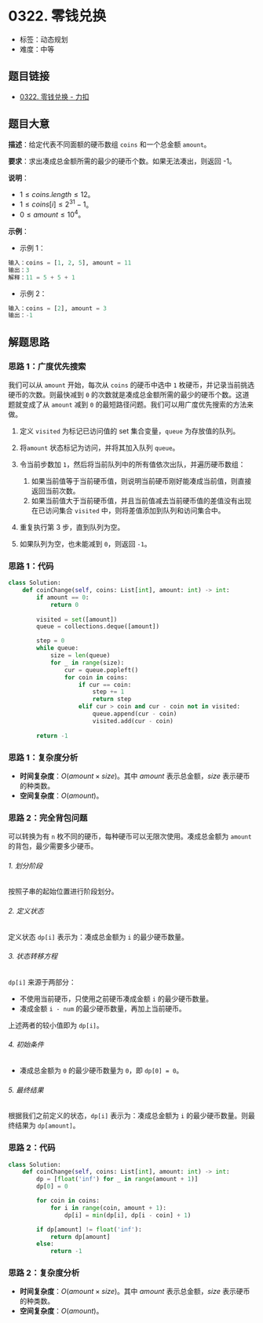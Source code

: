 # 0322. 零钱兑换

- 标签：动态规划
- 难度：中等

## 题目链接

- [0322. 零钱兑换 - 力扣](https://leetcode.cn/problems/coin-change/)

## 题目大意

**描述**：给定代表不同面额的硬币数组 `coins` 和一个总金额 `amount`。

**要求**：求出凑成总金额所需的最少的硬币个数。如果无法凑出，则返回 -1。

**说明**：

- $1 \le coins.length \le 12$。
- $1 \le coins[i] \le 2^{31} - 1$。
- $0 \le amount \le 10^4$。

**示例**：

- 示例 1：

```python
输入：coins = [1, 2, 5], amount = 11
输出：3 
解释：11 = 5 + 5 + 1
```

- 示例 2：

```python
输入：coins = [2], amount = 3
输出：-1
```

## 解题思路

### 思路 1：广度优先搜索

我们可以从 `amount` 开始，每次从 `coins` 的硬币中选中 `1` 枚硬币，并记录当前挑选硬币的次数。则最快减到 `0` 的次数就是凑成总金额所需的最少的硬币个数。这道题就变成了从 `amount` 减到 `0` 的最短路径问题。我们可以用广度优先搜索的方法来做。

1. 定义 `visited` 为标记已访问值的 set 集合变量，`queue` 为存放值的队列。
2. 将`amount` 状态标记为访问，并将其加入队列 `queue`。
3. 令当前步数加 `1`，然后将当前队列中的所有值依次出队，并遍历硬币数组：
   1. 如果当前值等于当前硬币值，则说明当前硬币刚好能凑成当前值，则直接返回当前次数。
   2. 如果当前值大于当前硬币值，并且当前值减去当前硬币值的差值没有出现在已访问集合 `visited` 中，则将差值添加到队列和访问集合中。

4. 重复执行第 3 步，直到队列为空。
5. 如果队列为空，也未能减到 `0`，则返回 `-1`。

### 思路 1：代码

```python
class Solution:
    def coinChange(self, coins: List[int], amount: int) -> int:
        if amount == 0:
            return 0
        
        visited = set([amount])
        queue = collections.deque([amount])

        step = 0
        while queue:
            size = len(queue)
            for _ in range(size):
                cur = queue.popleft()
                for coin in coins:
                    if cur == coin:
                        step += 1
                        return step
                    elif cur > coin and cur - coin not in visited:
                        queue.append(cur - coin)
                        visited.add(cur - coin)
            
        return -1
```

### 思路 1：复杂度分析

- **时间复杂度**：$O(amount \times size)$。其中 $amount$ 表示总金额，$size$ 表示硬币的种类数。
- **空间复杂度**：$O(amount)$。

### 思路 2：完全背包问题

可以转换为有 `n` 枚不同的硬币，每种硬币可以无限次使用。凑成总金额为 `amount` 的背包，最少需要多少硬币。

###### 1. 划分阶段

按照子串的起始位置进行阶段划分。

###### 2. 定义状态

定义状态 `dp[i]` 表示为：凑成总金额为 `i` 的最少硬币数量。

###### 3. 状态转移方程

`dp[i]` 来源于两部分：

- 不使用当前硬币，只使用之前硬币凑成金额 `i` 的最少硬币数量。
- 凑成金额 `i - num` 的最少硬币数量，再加上当前硬币。

上述两者的较小值即为 `dp[i]`。

###### 4. 初始条件

- 凑成总金额为 `0` 的最少硬币数量为 `0`，即 `dp[0] = 0`。

###### 5. 最终结果

根据我们之前定义的状态，`dp[i]` 表示为：凑成总金额为 `i` 的最少硬币数量。则最终结果为 `dp[amount]`。

### 思路 2：代码

```python
class Solution:
    def coinChange(self, coins: List[int], amount: int) -> int:
        dp = [float('inf') for _ in range(amount + 1)]
        dp[0] = 0

        for coin in coins:
            for i in range(coin, amount + 1):
                dp[i] = min(dp[i], dp[i - coin] + 1)

        if dp[amount] != float('inf'):
            return dp[amount]
        else:
            return -1
```

### 思路 2：复杂度分析

- **时间复杂度**：$O(amount \times size)$。其中 $amount$ 表示总金额，$size$ 表示硬币的种类数。
- **空间复杂度**：$O(amount)$。
